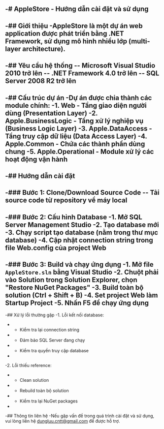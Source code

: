 -# AppleStore - Hướng dẫn cài đặt và sử dụng
-
-## Giới thiệu
-AppleStore là một dự án web application được phát triển bằng .NET Framework, sử dụng mô hình nhiều lớp (multi-layer architecture).
-
-## Yêu cầu hệ thống
-- Microsoft Visual Studio 2010 trở lên
-- .NET Framework 4.0 trở lên
-- SQL Server 2008 R2 trở lên
-
-## Cấu trúc dự án
-Dự án được chia thành các module chính:
-1. **Web** - Tầng giao diện người dùng (Presentation Layer)
-2. **Apple.BusinessLogic** - Tầng xử lý nghiệp vụ (Business Logic Layer)
-3. **Apple.DataAccess** - Tầng truy cập dữ liệu (Data Access Layer)
-4. **Apple.Common** - Chứa các thành phần dùng chung
-5. **Apple.Operational** - Module xử lý các hoạt động vận hành
-
-## Hướng dẫn cài đặt
-
-### Bước 1: Clone/Download Source Code
-- Tải source code từ repository về máy local
-
-### Bước 2: Cấu hình Database
-1. Mở SQL Server Management Studio
-2. Tạo database mới
-3. Chạy script tạo database (nằm trong thư mục database)
-4. Cập nhật connection string trong file Web.config của project Web
-
-### Bước 3: Build và chạy ứng dụng
-1. Mở file `AppleStore.sln` bằng Visual Studio
-2. Chuột phải vào Solution trong Solution Explorer, chọn "Restore NuGet Packages"
-3. Build toàn bộ solution (Ctrl + Shift + B)
-4. Set project Web làm Startup Project
-5. Nhấn F5 để chạy ứng dụng
-
-## Xử lý lỗi thường gặp
-1. Lỗi kết nối database:
-   - Kiểm tra lại connection string
-   - Đảm bảo SQL Server đang chạy
-   - Kiểm tra quyền truy cập database
-
-2. Lỗi thiếu reference:
-   - Clean solution
-   - Rebuild toàn bộ solution
-   - Kiểm tra lại NuGet packages
-
-## Thông tin liên hệ
-Nếu gặp vấn đề trong quá trình cài đặt và sử dụng, vui lòng liên hệ dungluu.cntt@gmail.com để được hỗ trợ.
